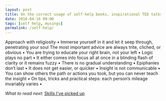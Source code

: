 ```yaml
---
layout: post
title: On the correct usage of self-help books, inspirational TED talks, and motivational memes
date: 2016-04-16 09:00
tags: [self help, musings]
permalink: /self-help/
---
```


Approach with religiosity • Immerse yourself in it and let it seep through, penetrating your soul The most important advice are always trite, cliched, or obvious • You are trying to educate your right brain, not your left • Logic plays no part • It either comes into focus all at once in a blinding flash of clarity or it remains fuzzy • There is no gradual understanding • Epiphanies don’t last • It does not get easier, or quicker • Insight is not communicable • You can show others the path or actions you took, but you can never teach the insight • On tips, tricks and practical steps: each person’s mileage invariably varies •

*What to read next*: [Skills I've picked up](../2016/01/skills-ive-picked-up)